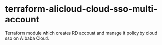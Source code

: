 # terraform-alicloud-cloud-sso-multi-account
Terraform module which creates RD account and manage it policy by cloud sso on Alibaba Cloud.
